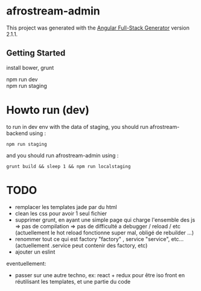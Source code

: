 # afrostream-admin

This project was generated with the [Angular Full-Stack Generator](https://github.com/DaftMonk/generator-angular-fullstack) version 2.1.1.

## Getting Started

install bower, grunt  

npm run dev  
npm run staging  

# Howto run (dev)

to run in dev env with the data of staging, you should run afrostream-backend using :
```
npm run staging
``` 

and you should run afrostream-admin using :

```
grunt build && sleep 1 && npm run localstaging
```

# TODO

- remplacer les templates jade par du html
- clean les css pour avoir 1 seul fichier
- supprimer grunt, en ayant une simple page qui charge l'ensemble des js
  => pas de compilation => pas de difficulté a debugger / reload / etc
    (actuellement le hot reload fonctionne super mal, obligé de rebuilder ...)
- renommer tout ce qui est factory "factory" , service "service", etc...
   (actuellement .service peut contenir des factory, etc)
- ajouter un eslint

eventuellement:
- passer sur une autre techno, ex: react + redux pour être iso front
  en réutilisant les templates, et une partie du code
